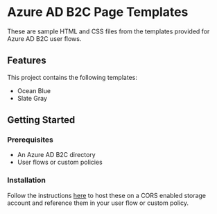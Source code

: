 # Azure AD B2C Page Templates

These are sample HTML and CSS files from the templates provided for Azure AD B2C user flows.  

## Features

This project contains the following templates:

* Ocean Blue
* Slate Gray

## Getting Started

### Prerequisites

- An Azure AD B2C directory
- User flows or custom policies

### Installation

Follow the instructions [here](https://docs.microsoft.com/azure/active-directory-b2c/active-directory-b2c-ui-customization-custom#create-an-azure-blob-storage-account) to host these on a CORS enabled storage account and reference them in your user flow or custom policy.